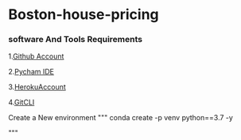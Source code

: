 # Boston-house-pricing

### software And Tools Requirements

1.[Github Account](https://github.com)

2.[Pycham IDE](https://code.pycham.com)

3.[HerokuAccount](https://heroku.com)

4.[GitCLI](https://git-scm.com)

Create a New environment
"""
conda create -p venv python==3.7 -y

"""